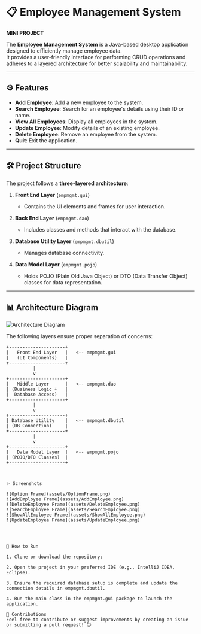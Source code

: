# 📋 Employee Management System  

**MINI PROJECT**  

The **Employee Management System** is a Java-based desktop application designed to efficiently manage employee data.  
It provides a user-friendly interface for performing CRUD operations and adheres to a layered architecture for better scalability and maintainability.

---

## ⚙️ Features  

- **Add Employee**: Add a new employee to the system.  
- **Search Employee**: Search for an employee's details using their ID or name.  
- **View All Employees**: Display all employees in the system.  
- **Update Employee**: Modify details of an existing employee.  
- **Delete Employee**: Remove an employee from the system.  
- **Quit**: Exit the application.  

---

## 🛠️ Project Structure  

The project follows a **three-layered architecture**:  

1. **Front End Layer** (`empmgmt.gui`)  
   - Contains the UI elements and frames for user interaction.  

2. **Back End Layer** (`empmgmt.dao`)  
   - Includes classes and methods that interact with the database.  

3. **Database Utility Layer** (`empmgmt.dbutil`)  
   - Manages database connectivity.  

4. **Data Model Layer** (`empmgmt.pojo`)  
   - Holds POJO (Plain Old Java Object) or DTO (Data Transfer Object) classes for data representation.  

---

## 📊 Architecture Diagram  

![Architecture Diagram](assets/architecture-diagram.png)

The following layers ensure proper separation of concerns:  

```plaintext
+---------------------+
|   Front End Layer   |   <-- empmgmt.gui
|   (UI Components)   |
+---------------------+
          |
          v
+---------------------+
|   Middle Layer      |   <-- empmgmt.dao
| (Business Logic +   |
|  Database Access)   |
+---------------------+
          |
          v
+---------------------+
| Database Utility    |   <-- empmgmt.dbutil
| (DB Connection)     |
+---------------------+
          |
          v
+---------------------+
|   Data Model Layer  |   <-- empmgmt.pojo
| (POJO/DTO Classes)  |
+---------------------+



✨ Screenshots

![Option Frame](assets/OptionFrame.png)
![AddEmployee Frame](assets/AddEmployee.png)
![DeleteEmployee Frame](assets/DeleteEmployee.png)
![SearchEmployee Frame](assets/SearchEmployee.png)
![ShowAllEmployee Frame](assets/ShowAllEmployee.png)
![UpdateEmployee Frame](assets/UpdateEmployee.png)




🚀 How to Run

1. Clone or download the repository:

2. Open the project in your preferred IDE (e.g., IntelliJ IDEA, Eclipse).

3. Ensure the required database setup is complete and update the connection details in empmgmt.dbutil.

4. Run the main class in the empmgmt.gui package to launch the application.

🤝 Contributions
Feel free to contribute or suggest improvements by creating an issue or submitting a pull request! 😊
